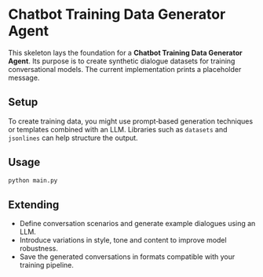 # Chatbot Training Data Generator Agent

This skeleton lays the foundation for a **Chatbot Training Data Generator Agent**.  Its purpose is to create synthetic dialogue datasets for training conversational models.  The current implementation prints a placeholder message.

## Setup

To create training data, you might use prompt‑based generation techniques or templates combined with an LLM.  Libraries such as `datasets` and `jsonlines` can help structure the output.

## Usage

```bash
python main.py
```

## Extending

- Define conversation scenarios and generate example dialogues using an LLM.
- Introduce variations in style, tone and content to improve model robustness.
- Save the generated conversations in formats compatible with your training pipeline.